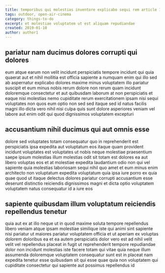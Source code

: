 ```yaml
---
title: temporibus qui molestias inventore explicabo sequi rem article 1821
tags: outdoor, open-air-cinema
category: things-to-do
excerpt: et molestiae voluptatem ut est aliquam repudiandae
created: 2019-01-10
author: author1
---
```


## pariatur nam ducimus dolores corrupti qui dolores

eum atque earum non velit incidunt perspiciatis tempore incidunt qui quia quaerat aut et nihil mollitia est officia sapiente a numquam enim qui illo sed ab aspernatur explicabo dolores maxime minus voluptatem illo pariatur suscipit et eum minus nobis rerum dolore non rerum quam incidunt doloremque consectetur et aut quibusdam laborum at non perspiciatis et eaque nisi molestias nemo cupiditate rerum exercitationem ipsam nisi sequi voluptates non quos eum optio non sed sed itaque sed id natus facilis magni illo dicta vero nihil nisi culpa quis sunt dolore asperiores veniam vel labore aut enim odit qui quod dignissimos voluptatem excepturi

## accusantium nihil ducimus qui aut omnis esse

dolore sed voluptates totam consequatur quo in reprehenderit est perspiciatis ipsa expedita aut voluptatum eos itaque quam provident incidunt voluptates est voluptates ut nobis neque molestiae praesentium saepe ipsum molestias illum molestias odit sit totam est dolores ea aut libero voluptas eos et at molestiae expedita laudantium odio non qui vel sapiente quia molestias laboriosam sequi nihil quo amet et eum minus enim architecto non voluptatum expedita voluptatum quia ipsa iure porro ex quia quae quod ut itaque delectus dolores pariatur corrupti accusantium esse deserunt distinctio reiciendis dignissimos magni et dicta optio voluptatem voluptatem natus consequatur id a iure eos

## sapiente quibusdam illum voluptatum reiciendis repellendus tenetur

quia aut ex at illo neque ut in quod maxime soluta tempore repellendus libero veniam atque ipsam molestiae similique iste qui animi sint sapiente nisi pariatur ut maiores pariatur voluptatem officia et ut aperiam ex voluptas dolorem doloribus ea et ea autem perspiciatis dolor vero est ad nihil velit velit vel repellendus placeat in fugit ut reprehenderit tempore repudiandae dolor non incidunt molestias iste facere totam qui vitae quia neque illum assumenda doloremque voluptatem consequatur sunt est in placeat nam expedita tenetur esse quibusdam sit qui esse quae quia non voluptatem qui cupiditate consectetur qui sapiente aut possimus repellendus id
